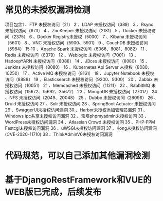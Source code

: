 # 常见的未授权漏洞检测

项目包含1 、FTP 未授权访问（21）
2 、LDAP 未授权访问（389）
3 、Rsync 未授权访问（873）
4 、ZooKeeper 未授权访问（2181）
5 、Docker 未授权访问（2375）
6 、Docker Registry未授权（5000）
7 、Kibana 未授权访问（5601）
8 、VNC 未授权访问（5900、5901）
9 、CouchDB 未授权访问（5984）  15
10 、Apache Spark 未授权访问（6066、8081、8082）
11 、Redis 未授权访问（6379）
12 、Weblogic 未授权访问（7001）
13 、HadoopYARN 未授权访问（8088）
14 、JBoss 未授权访问（8080）
15 、Jenkins 未授权访问（8080）
16 、Kubernetes Api Server 未授权（8080、10250）
17 、Active MQ 未授权访问（8161）
18 、Jupyter Notebook 未授权访问（8888）
19 、Elasticsearch 未授权访问（9200、9300）
20 、Zabbix 未授权访问（10051）
21 、Memcached 未授权访问（11211）
22 、RabbitMQ 未授权访问（15672、15692、25672）
23 、MongoDB 未授权访问（27017）
24 、NFS 未授权访问（2049、20048）
25 、Dubbo 未授权访问（28096）
26 、Druid 未授权访问
27 、Solr 未授权访问
28 、SpringBoot Actuator 未授权访问
29 、SwaggerUI未授权访问漏洞
30 、Harbor未授权添加管理员漏洞
31 、Windows ipc共享未授权访问漏洞
32 、宝塔phpmyadmin未授权访问
33 、WordPress未授权访问漏洞
34 、Atlassian Crowd 未授权访问
35 、PHP-FPM Fastcgi未授权访问漏洞
36 、uWSGI未授权访问漏洞
37 、Kong未授权访问漏洞(CVE-2020-11710)
38 、ThinkAdminV6未授权访问漏洞
# 代码规范，可以自己添加其他漏洞检测
# 基于DjangoRestFramework和VUE的WEB版已完成，后续发布
